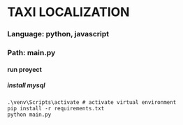 # TAXI LOCALIZATION

### Language: python, javascript

### Path: main.py


#### run proyect

##### install mysql
[1]: https://en.wikipedia.org/wiki/Hobbit#Lifestyle

```
.\venv\Scripts\activate # activate virtual environment
pip install -r requirements.txt
python main.py
```
